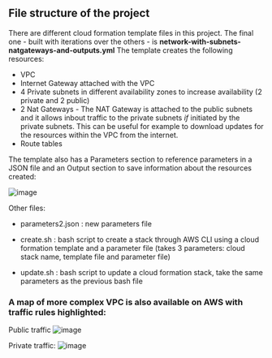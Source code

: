 ## File structure of the project

There are different cloud formation template files in this project. The final one - built with iterations over the others - is **network-with-subnets-natgateways-and-outputs.yml**
The template creates the following resources: 
* VPC
* Internet Gateway attached with the VPC
* 4 Private subnets in different availability zones to increase availability (2 private and 2 public)
* 2 Nat Gateways - The NAT Gateway is attached to the public subnets and it allows inbout traffic to the private subnets *if* initiated by the private subnets. This can be useful for example to download updates for the resources within the VPC from the internet. 
* Route tables

The template also has a Parameters section to reference parameters in a JSON file and an Output section to save information about the resources created:

![image](https://github.com/dedalus94/cloud-formation-IAC-scripts/assets/49538048/059b35df-b697-4460-b53b-79beadafd855)

Other files:

- parameters2.json : new parameters file
  
- create.sh : bash script to create a stack through AWS CLI using a cloud formation template and a parameter file (takes 3 parameters: cloud stack name, template file and parameter file)
  
- update.sh : bash script to update a cloud formation stack, take the same parameters as the previous bash file

### A map of more complex VPC is also available on AWS with traffic rules highlighted:

Public traffic
![image](https://github.com/dedalus94/cloud-formation-IAC-scripts/assets/49538048/ffad20fd-4788-4482-b4fe-73b3d53b19ee)


Private traffic: 
![image](https://github.com/dedalus94/cloud-formation-IAC-scripts/assets/49538048/20d7f098-ae1f-4f11-a70c-e4a3c7f703cf)




